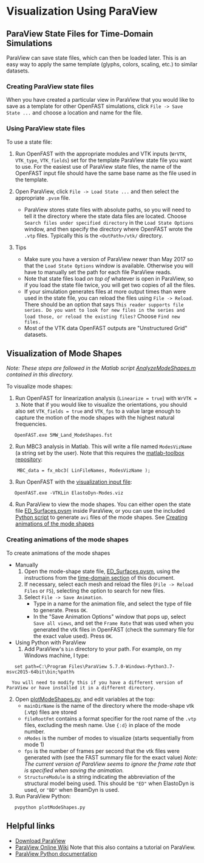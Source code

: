 # Visualization Using ParaView


## ParaView State Files for Time-Domain Simulations
ParaView can save state files, which can then be loaded later. This is an easy way to apply the same template (glyphs, colors, scaling, etc.) to similar datasets. 

### Creating ParaView state files
When you have created a particular view in ParaView that you would like to save as a template for other OpenFAST simulations, click `File -> Save State ...` and choose a location and name for the file.

### Using ParaView state files
To use a state file:
1. Run OpenFAST with the appropriate modules and VTK inputs (`WrVTK`, `VTK_type`, `VTK_fields`) set for the template ParaView state file you want to use. For the easiest use of ParaView state files, 
   the name of the OpenFAST input file should have the same base name as the file used in the template.

2. Open ParaView, click `File -> Load State ...` and then select the appropriate `.pvsm` file. 
   - ParaView stores state files with absolute paths, so you will need to tell it the directory where the state data files are located. Choose `Search files under specified directory` in the `Load State Options` window, 
     and then specify the directory where OpenFAST wrote the `.vtp` files. Typically this is the `<OutPath>/vtk/` directory.

3. Tips
   - Make sure you have a version of ParaView newer than May 2017 so that the `Load State Options` window is available. Otherwise you will have to manually set the path for each file ParaView reads.
   - Note that state files load *on top of* whatever is open in ParaView, so if you load the state file twice, you will get two copies of all the files.
   - If your simulation generates files at more output times than were used in the state file, you can reload the files using `File -> Reload`. There should be an option that says 
     `This reader supports file series. Do you want to look for new files in the series and load those, or reload the existing files?` Choose `Find new files.`
   - Most of the VTK data OpenFAST outputs are "Unstructured Grid" datasets. 


## Visualization of Mode Shapes
*Note: These steps are followed in the Matlab script [AnalyzeModeShapes.m](AnalyzeModeShapes.m) contained in this directory.*

To visualize mode shapes:
1. Run OpenFAST for linearization analysis (`Linearize = true`) with `WrVTK = 3`. Note that if you would like to visualize the orientations, you should also set
   `VTK_fields = true` and `VTK_fps` to a value large enough to capture the motion of the mode shapes with the highest natural frequencies.
```
   OpenFAST.exe 5MW_Land_ModeShapes.fst
```
2. Run MBC3 analysis in Matlab. This will write a file named `ModesVizName` (a string set by the user). Note that this requires the [matlab-toolbox repository](https://github.com/OpenFAST/matlab-toolbox):
```
    MBC_data = fx_mbc3( LinFileNames, ModesVizName ); 
```
3. Run OpenFAST with the [visualization input file](ElastoDyn-Modes.viz):
```
   OpenFAST.exe -VTKLin ElastoDyn-Modes.viz
```
4. Run ParaView to view the mode shapes. You can either open the state file [ED_Surfaces.pvsm](ED_Surfaces.pvsm) inside ParaView, or
   you can use the included [Python script](plotModeShapes.py) to generate `avi` files of the mode shapes. See [Creating animations of the mode shapes](#creating-animations-of-the-mode-shapes)

### Creating animations of the mode shapes
To create animations of the mode shapes
- Manually
   1. Open the mode-shape state file, [ED_Surfaces.pvsm](ED_Surfaces.pvsm), using the instructions from the [time-domain section](#using-these-paraview-state-files) of this document.
   2. If necessary, select each mesh and reload the files (`File -> Reload Files` or `F5`), selecting the option to search for new files.
   3. Select `File -> Save Animation`. 
      - Type in a name for the animation file, and select the type of file to generate. Press `OK`.
      - In the "Save Animation Options" window that pops up, select `Save all views`, and set the `Frame Rate` that was used when you generated the vtk files in OpenFAST
       (check the summary file for the exact value used). Press `OK`.
- Using Python with ParaView
   1. Add ParaView's `bin` directory to your path. For example, on my Windows machine, I type:
```
   set path=C:\Program Files\ParaView 5.7.0-Windows-Python3.7-msvc2015-64bit\bin;%path%
```
      You will need to modify this if you have a different version of ParaView or have installed it in a different directory.
   2. Open [plotModeShapes.py](plotModeShapes.py), and edit variables at the top:
       - `mainDirName` is the name of the directory where the mode-shape vtk (.vtp) files are stored
       - `fileRootFmt` contains a format specifier for the root name of the `.vtp` files, excluding the mesh name. 
          Use `{:d}` in place of the mode number.
       - `nModes` is the number of modes to visualize (starts sequentially from mode 1)
       - `fps` is the number of frames per second that the vtk files were generated with (see the FAST summary file for the exact value)
         *Note: The current version of ParaView seems to ignore the frame rate that is specified when saving the animation.*
       - `StructureModule` is a string indicating the abbreviation of the structural model being used. This should be `"ED"` when ElastoDyn is used, or `"BD"` when BeamDyn is used.
   3. Run ParaView Python:
```
   pvpython plotModeShapes.py
```      

## Helpful links
- [Download ParaView](https://www.paraview.org/download/)
- [ParaView Online Wiki](https://www.paraview.org/Wiki/ParaView) Note that this also contains a tutorial on ParaView.
- [ParaView Python documentation](https://kitware.github.io/paraview-docs/latest/python/)

